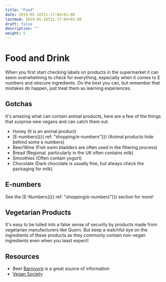 ```yaml
---
title: "Food"
date: 2019-05-16T21:17:04+01:00
lastmod: 2019-05-16T21:17:04+01:00
draft: false
description: ""
weight: 5
---
```


# Food and Drink

When you first start checking labels on products in the supermarket it can seem overwhelming to check for everything, especially when it comes to E numbers and obscure ingredients. Do the best you can, but remember that mistakes do happen, just treat them as learning experiences.

## Gotchas

It's amazing what can contain animal products, here are a few of the things that surprise new vegans and can catch them out.

- Honey (It is an animal product)
- [E-numbers]({{ ref: "shopping/e-numbers"}}) (Animal products hide behind some e numbers)
- Beer/Wine (Fish swim bladders are often used in the filtering process)
- Bread (Regional. particularly in the UK often contains milk)
- Smoothies (Often contain yogurt)
- Chocolate (Dark chocolate is usually fine, but always check the packaging for milk)


## E-numbers

See the [E-Numbers]({{ ref: "shopping/e-numbers"}}) section for more!

## Vegetarian Products

It's easy to be lulled into a false sense of security by products made from vegetarian manufacturers like Quorn. But keep a watchful eye on the ingredients of these products as they commonly contain non-vegan ingredients even when you least expect! 

## Resources

- Beer [Barnivore](http://www.barnivore.com/) is a great source of information
- [Vegan Society](https://www.vegansociety.com/lifestyle/food-and-drink)